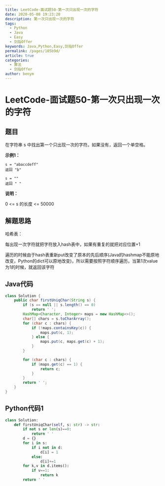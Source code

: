 ```yaml
---
title: LeetCode-面试题50-第一次只出现一次的字符
date: 2020-05-08 19:23:20
description: 第一次只出现一次的字符
tags: 
  - Python
  - Java
  - Easy
  - 剑指Offer
keywords: Java,Python,Easy,剑指Offer
permalink: /pages/105b9d/
article: true
categories: 
  - 算法
  - 剑指Offer
author: benym
---
```


# LeetCode-面试题50-第一次只出现一次的字符 

## 题目

在字符串 s 中找出第一个只出现一次的字符。如果没有，返回一个单空格。

**示例1：**

```
s = "abaccdeff"
返回 "b"

s = "" 
返回 " "
```

**说明：**

0 <= s 的长度 <= 50000

## 解题思路

哈希表：

每出现一次字符就把字符放入hash表中，如果有重复的就把对应位置+1

遍历的时候由于hash表重新put改变了原本的先后顺序(Java的hashmap不能原地改变，Python的dict可以原地改变)，所以需要按照字符顺序遍历，当第1次value为1的时候，就返回该字符

## Java代码

```java
class Solution {
    public char firstUniqChar(String s) {
        if (s == null || s.length() == 0)
            return ' ';
        HashMap<Character, Integer> maps = new HashMap<>();
        char[] chars = s.toCharArray();
        for (char c : chars) {
            if (!maps.containsKey(c)) {
                maps.put(c, 1);
            } else {
                maps.put(c, maps.get(c) + 1);
            }
        }

        for (char c : chars) {
            if (maps.get(c) == 1) {
                return c;
            }
        }
        return ' ';
    }
}
```

## Python代码1

```python
class Solution:
    def firstUniqChar(self, s: str) -> str:
        if not s or len(s)==0:
            return ' '
        d = {}
        for i in s:
            if i not in d:
                d[i] = 1
            else:
                d[i]+=1
        for k,v in d.items():
            if v==1:
                return k
        return ' '
```
